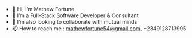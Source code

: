 - 👋 Hi, I’m Mathew Fortune
- 👀 I’m a Full-Stack Software Developer & Consultant
- 💞️ I’m also looking to collaborate with mutual minds 
- 📫 How to reach me : mathewfortune54@gmail.com, +2349128713995

<!---
ugoabuchi/ugoabuchi is a ✨ special ✨ repository because its `README.md` (this file) appears on your GitHub profile.
You can click the Preview link to take a look at your changes.
--->

